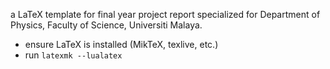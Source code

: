 a LaTeX template for final year project report specialized for Department of
Physics, Faculty of Science, Universiti Malaya.

- ensure LaTeX is installed (MikTeX, texlive, etc.)
- run `latexmk --lualatex`
